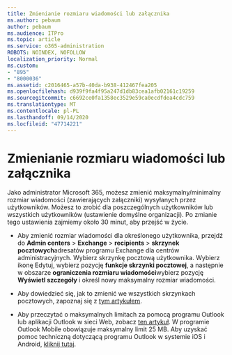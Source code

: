 ```yaml
---
title: Zmienianie rozmiaru wiadomości lub załącznika
ms.author: pebaum
author: pebaum
ms.audience: ITPro
ms.topic: article
ms.service: o365-administration
ROBOTS: NOINDEX, NOFOLLOW
localization_priority: Normal
ms.custom:
- "895"
- "8000036"
ms.assetid: c2016465-a57b-40da-b938-412467fea205
ms.openlocfilehash: d939f9fa4f95a247d1db83cea1afb02161c19259
ms.sourcegitcommit: c6692ce0fa1358ec3529e59ca0ecdfdea4cdc759
ms.translationtype: MT
ms.contentlocale: pl-PL
ms.lasthandoff: 09/14/2020
ms.locfileid: "47714221"
---
```

# <a name="changing-message-or-attachment-size"></a>Zmienianie rozmiaru wiadomości lub załącznika

Jako administrator Microsoft 365, możesz zmienić maksymalny/minimalny rozmiar wiadomości (zawierających załączniki) wysyłanych przez użytkowników. Możesz to zrobić dla poszczególnych użytkowników lub wszystkich użytkowników (ustawienie domyślne organizacji). Po zmianie tego ustawienia zajmiemy około 30 minut, aby przejść w życie.
  
- Aby zmienić rozmiar wiadomości dla określonego użytkownika, przejdź do **Admin centers** \> **Exchange** \> **recipients** \> **skrzynek pocztowych**adresatów programu Exchange dla centrów administracyjnych. Wybierz skrzynkę pocztową użytkownika. Wybierz ikonę Edytuj, wybierz pozycję **funkcje skrzynki pocztowej**, a następnie w obszarze **ograniczenia rozmiaru wiadomości**wybierz pozycję **Wyświetl szczegóły** i określ nowy maksymalny rozmiar wiadomości.

- Aby dowiedzieć się, jak to zmienić we wszystkich skrzynkach pocztowych, zapoznaj się z [tym artykułem](https://www.microsoft.com/microsoft-365/blog/2015/04/15/office-365-now-supports-larger-email-messages-up-to-150-mb/).

- Aby przeczytać o maksymalnych limitach za pomocą programu Outlook lub aplikacji Outlook w sieci Web, zobacz [ten artykuł](https://technet.microsoft.com/library/exchange-online-limits.aspx#MessageLimits). W programie Outlook Mobile obowiązuje maksymalny limit 25 MB. Aby uzyskać pomoc techniczną dotyczącą programu Outlook w systemie iOS i Android, [kliknij tutaj](https://support.office.com/article/Get-in-app-help-for-Outlook-for-iOS-and-Android-218a22d1-9fa5-4889-b689-de1c63493243).

